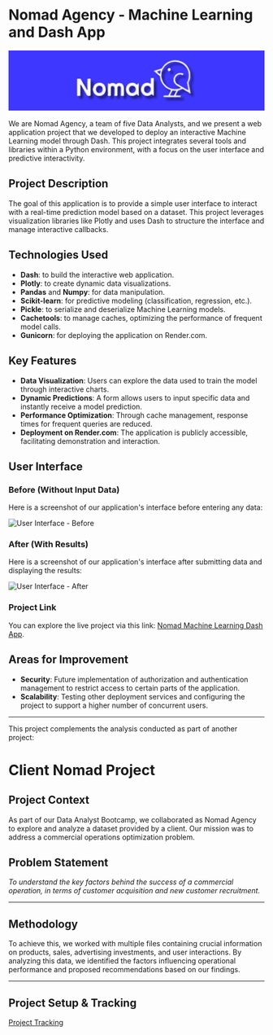 # Nomad Agency - Machine Learning and Dash App

![Nomad Agency Banner](https://github.com/Enayar478/nomad_machine_learning_dash_app/blob/main/assets/img/banner_nomad_agency.jpg)

We are Nomad Agency, a team of five Data Analysts, and we present a web application project that we developed to deploy an interactive Machine Learning model through Dash. This project integrates several tools and libraries within a Python environment, with a focus on the user interface and predictive interactivity.

## Project Description

The goal of this application is to provide a simple user interface to interact with a real-time prediction model based on a dataset. This project leverages visualization libraries like Plotly and uses Dash to structure the interface and manage interactive callbacks.

## Technologies Used

- **Dash**: to build the interactive web application.
- **Plotly**: to create dynamic data visualizations.
- **Pandas** and **Numpy**: for data manipulation.
- **Scikit-learn**: for predictive modeling (classification, regression, etc.).
- **Pickle**: to serialize and deserialize Machine Learning models.
- **Cachetools**: to manage caches, optimizing the performance of frequent model calls.
- **Gunicorn**: for deploying the application on Render.com.

## Key Features

- **Data Visualization**: Users can explore the data used to train the model through interactive charts.
- **Dynamic Predictions**: A form allows users to input specific data and instantly receive a model prediction.
- **Performance Optimization**: Through cache management, response times for frequent queries are reduced.
- **Deployment on Render.com**: The application is publicly accessible, facilitating demonstration and interaction.

## User Interface

### Before (Without Input Data)
Here is a screenshot of our application's interface before entering any data:

![User Interface - Before](https://user-images.githubusercontent.com/your-username/nomad-app-interface-before.png)

### After (With Results)
Here is a screenshot of our application's interface after submitting data and displaying the results:

![User Interface - After](https://user-images.githubusercontent.com/your-username/nomad-app-interface-after.png)


### Project Link

You can explore the live project via this link: [Nomad Machine Learning Dash App](https://nomad-machine-learning-dash-app.onrender.com/).

## Areas for Improvement

- **Security**: Future implementation of authorization and authentication management to restrict access to certain parts of the application.
- **Scalability**: Testing other deployment services and configuring the project to support a higher number of concurrent users.

---

This project complements the analysis conducted as part of another project:

# Client Nomad Project

## Project Context

As part of our Data Analyst Bootcamp, we collaborated as Nomad Agency to explore and analyze a dataset provided by a client. Our mission was to address a commercial operations optimization problem.

## Problem Statement

*To understand the key factors behind the success of a commercial operation, in terms of customer acquisition and new customer recruitment.*

---

## Methodology

To achieve this, we worked with multiple files containing crucial information on products, sales, advertising investments, and user interactions. By analyzing this data, we identified the factors influencing operational performance and proposed recommendations based on our findings.

---

## Project Setup & Tracking

[Project Tracking](https://www.notion.so/9302c505c7b04fb7b5e3ce8a8a5a4e17?pvs=21)
